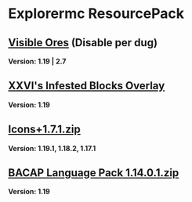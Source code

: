 # Explorermc ResourcePack

## [Visible Ores](https://www.curseforge.com/minecraft/texture-packs/visible-ores) (Disable per dug)
**Version: 1.19 | 2.7**

## [XXVI's Infested Blocks Overlay](https://www.planetminecraft.com/texture-pack/xxvi-s-infested-blocks-1-18-5498213/)
**Version: 1.19**

## [Icons+1.7.1.zip](https://www.curseforge.com/minecraft/texture-packs/icons)
**Version: 1.19.1, 1.18.2, 1.17.1**

## [BACAP Language Pack 1.14.0.1.zip](https://www.planetminecraft.com/texture-pack/bacap-language-pack/)
**Version: 1.19**
